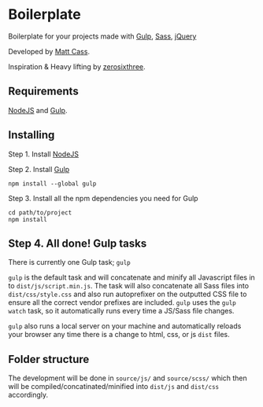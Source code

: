Boilerplate
===========
Boilerplate for your projects made with [Gulp](http://gulpjs.com/), [Sass](http://sass-lang.com/), [jQuery](http://jquery.com//)

Developed by [Matt Cass](http://matthewcasserly.com/).

Inspiration & Heavy lifting by [zerosixthree](http://zerosixthree.se/).

Requirements
-------------
[NodeJS](http://nodejs.org/) and [Gulp](http://gulpjs.com/).

Installing
-------------
Step 1. Install [NodeJS](http://nodejs.org/download/)

Step 2. Install [Gulp](https://github.com/gulpjs/gulp/blob/master/docs/getting-started.md#getting-started)
```shell
npm install --global gulp
```

Step 3. Install all the npm dependencies you need for Gulp
```shell
cd path/to/project
npm install
```

Step 4. All done!
Gulp tasks
-------------
There is currently one Gulp task; `gulp`

`gulp` is the default task and will concatenate and minify all Javascript files in to
`dist/js/script.min.js`. The task will also concatenate all Sass files into
`dist/css/style.css` and also run autoprefixer on the outputted CSS file to
ensure all the correct vendor prefixes are included. `gulp` uses the
`gulp watch` task, so it automatically runs every time a JS/Sass file changes.

`gulp` also runs a local server on your machine and automatically reloads your
browser any time there is a change to html, css, or js `dist` files.

Folder structure
-------------

The development will be done in `source/js/` and `source/scss/` which then will
be compiled/concatinated/minified into `dist/js` and `dist/css` accordingly.
